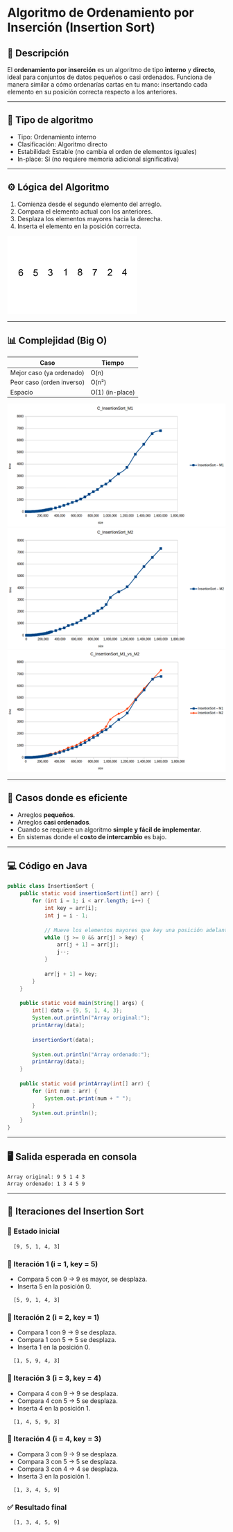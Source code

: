 # Algoritmo de Ordenamiento por Inserción (Insertion Sort)

## 📌 Descripción

El **ordenamiento por inserción** es un algoritmo de tipo **interno** y **directo**, ideal para conjuntos de datos pequeños o casi ordenados. Funciona de manera similar a cómo ordenarías cartas en tu mano: insertando cada elemento en su posición correcta respecto a los anteriores.

---

## 🧩 Tipo de algoritmo

- Tipo: Ordenamiento interno
- Clasificación: Algoritmo directo
- Estabilidad: Estable (no cambia el orden de elementos iguales)
- In-place: Sí (no requiere memoria adicional significativa)

---

## ⚙️ Lógica del Algoritmo

1. Comienza desde el segundo elemento del arreglo.
2. Compara el elemento actual con los anteriores.
3. Desplaza los elementos mayores hacia la derecha.
4. Inserta el elemento en la posición correcta.

![ ](../assets/insertion-sort-example.gif)

---

## 📊 Complejidad (Big O)

| Caso | Tiempo |
|------|--------|
| Mejor caso (ya ordenado) | O(n) |
| Peor caso (orden inverso) | O(n²) |
| Espacio | O(1) (in-place) |

![ ](../assets/insertionSort_M1.png)
![ ](../assets/insertionSort_M2.png)
![ ](../assets/insertionSort_M1_M2.png)

---

## 🧪 Casos donde es eficiente

- Arreglos **pequeños**.
- Arreglos **casi ordenados**.
- Cuando se requiere un algoritmo **simple y fácil de implementar**.
- En sistemas donde el **costo de intercambio** es bajo.

---

## 💻 Código en Java

```java
public class InsertionSort {
    public static void insertionSort(int[] arr) {
        for (int i = 1; i < arr.length; i++) {
            int key = arr[i];
            int j = i - 1;

            // Mueve los elementos mayores que key una posición adelante
            while (j >= 0 && arr[j] > key) {
                arr[j + 1] = arr[j];
                j--;
            }

            arr[j + 1] = key;
        }
    }

    public static void main(String[] args) {
        int[] data = {9, 5, 1, 4, 3};
        System.out.println("Array original:");
        printArray(data);

        insertionSort(data);

        System.out.println("Array ordenado:");
        printArray(data);
    }

    public static void printArray(int[] arr) {
        for (int num : arr) {
            System.out.print(num + " ");
        }
        System.out.println();
    }
}
```

---

## 🖥️ Salida esperada en consola

``` shell
Array original: 9 5 1 4 3 
Array ordenado: 1 3 4 5 9 
```

---

## 🔄 Iteraciones del Insertion Sort

### 🔹 Estado inicial

```shell
  [9, 5, 1, 4, 3]
```

### 🔁 Iteración 1 (i = 1, key = 5)

- Compara 5 con 9 → 9 es mayor, se desplaza.
- Inserta 5 en la posición 0.

```shell
  [5, 9, 1, 4, 3]
```

### 🔁 Iteración 2 (i = 2, key = 1)

- Compara 1 con 9 → 9 se desplaza.
- Compara 1 con 5 → 5 se desplaza.
- Inserta 1 en la posición 0.

```shell
  [1, 5, 9, 4, 3]
```

### 🔁 Iteración 3 (i = 3, key = 4)

- Compara 4 con 9 → 9 se desplaza.
- Compara 4 con 5 → 5 se desplaza.
- Inserta 4 en la posición 1.

```shell
  [1, 4, 5, 9, 3]
```

### 🔁 Iteración 4 (i = 4, key = 3)

- Compara 3 con 9 → 9 se desplaza.
- Compara 3 con 5 → 5 se desplaza.
- Compara 3 con 4 → 4 se desplaza.
- Inserta 3 en la posición 1.

```shell
  [1, 3, 4, 5, 9]
```

### ✅ Resultado final

```shell
  [1, 3, 4, 5, 9]
```